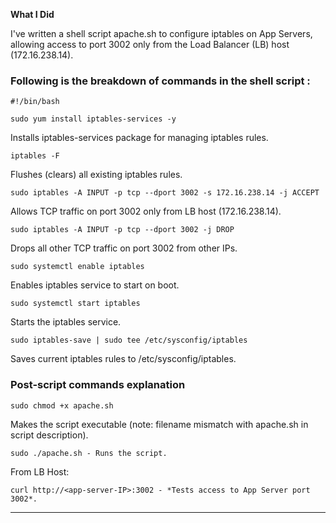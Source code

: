 


**What I Did**


I've written a shell script apache.sh to configure iptables on App Servers, allowing access to port 3002 only from the Load Balancer (LB) host (172.16.238.14).

### Following is the breakdown of commands in the shell script :

```
#!/bin/bash
```

```
sudo yum install iptables-services -y
```
Installs iptables-services package for managing iptables rules.


```
iptables -F
```
Flushes (clears) all existing iptables rules.


```
sudo iptables -A INPUT -p tcp --dport 3002 -s 172.16.238.14 -j ACCEPT
```
Allows TCP traffic on port 3002 only from LB host (172.16.238.14).


```
sudo iptables -A INPUT -p tcp --dport 3002 -j DROP
```
Drops all other TCP traffic on port 3002 from other IPs.


```
sudo systemctl enable iptables
```
Enables iptables service to start on boot.


```
sudo systemctl start iptables
```
Starts the iptables service.


```
sudo iptables-save | sudo tee /etc/sysconfig/iptables
```
Saves current iptables rules to /etc/sysconfig/iptables.


### Post-script commands explanation


```
sudo chmod +x apache.sh
```
Makes the script executable (note: filename mismatch with apache.sh in script description).


```
sudo ./apache.sh - Runs the script.
```


From LB Host:

```
curl http://<app-server-IP>:3002 - *Tests access to App Server port 3002*.
```
--------------------------------
